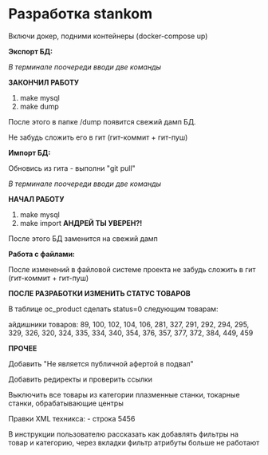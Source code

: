 # Разработка stankom

Включи докер, подними контейнеры (docker-compose up)

**Экспорт БД:**

_В терминале поочереди вводи две команды_

**ЗАКОНЧИЛ РАБОТУ**
1) make mysql
2) make dump

После этого в папке /dump появится свежий дамп БД.

Не забудь сложить его в гит
(гит-коммит + гит-пуш)

**Импорт БД:**

Обновись из гита - выполни "git pull"

_В терминале поочереди вводи две команды_

**НАЧАЛ РАБОТУ**
1) make mysql
2) make import **АНДРЕЙ ТЫ УВЕРЕН?!**

После этого БД заменится на свежий дамп

**Работа с файлами:**

После изменений в файловой системе проекта не забудь сложить в гит
(гит-коммит + гит-пуш)

**ПОСЛЕ РАЗРАБОТКИ ИЗМЕНИТЬ СТАТУС ТОВАРОВ**

В таблице oc_product сделать status=0 следующим товарам:

айдишники товаров: 89, 100, 102, 104, 106, 281, 327, 291, 292, 294, 295, 329, 326, 320, 324, 335, 334, 340, 354, 376, 357, 377, 372, 384, 449, 459






**ПРОЧЕЕ**

Добавить "Не является публичной афертой в подвал"

Добавить редиректы и проверить ссылки

Выключить все товары из категории плазменные станки, токарные станки, обрабатывающие центры

Правки XML техникса:
<file path="catalog/controller/product/product.php"> - строка 5456

В инструкции пользователю рассказать как добавлять фильтры на товар и категорию, через вкладки фильтр
атрибуты больше не работают
